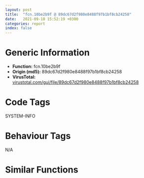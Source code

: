 ```yaml
---
layout: post
title:  "fcn.10be2b9f @ 89dc67d2f980e8488f97b1bf8cb24258"
date:   2021-09-10 15:52:19 +0300
categories: report
index: false
---
```


# Generic Information
- **Function:** fcn.10be2b9f
- **Origin (md5):** 89dc67d2f980e8488f97b1bf8cb24258
- **VirusTotal:** [virustotal.com/gui/file/89dc67d2f980e8488f97b1bf8cb24258][virustotal_ref]

# Code Tags
<span class="tag" id="SYSTEM-INFO">SYSTEM-INFO</span>


# Behaviour Tags
<span class="bhv-tag" id="na">N/A</span>

# Similar Functions
<script type="text/javascript" src="https://www.gstatic.com/charts/loader.js"></script>
<script type="text/javascript">

    google.charts.load('current', {'packages':['corechart']});
    google.charts.setOnLoadCallback(drawChart);

    function drawChart() {
    var data = new google.visualization.DataTable();
        data.addColumn('number', 'X');
        data.addColumn('number', 'Y');
        data.addColumn({type: 'string', role: 'tooltip', 'p': {'html': true}});
        data.addColumn({'type': 'string', 'role': 'style'});
        
        data.addRows([
    [0, 0, '<b><a href="/report/fcn.10be2b9f@89dc67d2f980e8488f97b1bf8cb24258">fcn.10be2b9f</a><br>@89dc67d2f980e8488f97b1bf8cb24258</b><br>xor eax, eax<br>mov byte[esp+0x9c], 2<br>cmp dword[esp+0x8c], 0x10<br>mov dword[esp+0x38], 7<br>mov dword[esp+0x34], 0<br>test eax, eax<br>jne 0x100b9e55<br>jmp 0x10be3cd3<br>push 4<br>lea ecx, [esp+8]<br>push ecx<br>push 4<br>lea edx, [esp+0x1c]<br>push edx<br>lea eax, [esp+0x50]<br>call fcn.10bdc08f<br>jp 0x10bdd2a3<br>push ecx<br>call dword[sym.imp.KERNEL32.dll_GetVersionExA]<br>mov ecx, dword[esp+8]<br>dec ebp<br>movsb byte<br>and al, 0xc<br>add byte[eax], al<br>add bl, al<br>jne 0x10bdd2bb<br>mov bh, 0xef<br>cmp dword[esp+0x20], ebp<br>mov ebp, 0x64935eca<br>lea ebp, [ebp-0x64935eba]<br>mov ebp, ebp<br>mov eax, dword[0xed8b9b6c]<br>call fcn.10be0804<br>jne 0x10bdd319<br>push ebx<br>push eax<br>push esi<br>pushfd <br>call fcn.10be4443<br>jl 0x10bdd32d<br>call fcn.10bddfd3<br>jl 0x10bdd264<br>and al, 4<br>je 0x10bdd397<br>inc ebp<br>test eax, 0x8ce95110<br>mov edi, 0x8d71ff4e<br>lea esp, [esp+4]<br>mov dword[esi+0x1b0], eax<br>mov dword[esi+0x1b4], eax<br>pop ebx<br>add esp, 0x10<br>ret <br>add byte[ebp+0xf], dh<br>mov edi, 0x94896011<br>and al, 6<br>add byte[eax], al<br>add byte[ebx], al<br>pushfd <br>and al, 6<br>add byte[eax], al<br>add byte[ebp+0x2024a4], cl<br>add byte[eax], al<br>movsx edx, word[ecx+2]<br>push edx<br>add ebp, dword[esp]<br>lea esp, [esp+4]<br>push esi<br>mov esi, 0x29495385<br>lea esi, [esi-0x5c2940c5]<br>push eax<br>call fcn.10bdd3d5<br>jge 0x10bdd42e<br>pop eax<br>add esi, 4<br>add ebx, 0x829d7230<br>add ebx, dword[edi]<br>call fcn.10bea244<br>jmp 0x14e238d3<br>lea esp, [esp+4]<br>cmp eax, 2<br>jne 0x10bea712<br>jmp 0x10be75a0<br>test eax, eax<br>je loc.100235ce<br>jmp 0x10be44f1<br>mov ecx, dword[ecx]<br>push ecx<br>call eax<br>jmp 0x10be0e84<br>xor ecx, ecx<br>mov byte[esp+0xd8], 2<br>cmp dword[esp+0xc8], 0x10<br>mov dword[esp+0x58], edi<br>mov dword[esp+0x54], ebx<br>mov word[esp+0x44], cx<br>call fcn.10bdafa4<br>jne 0x10be10ae<br>and al, 4<br>add esp, 4<br>jmp fcn.10be7943<br>lea esp, [esp+4]<br>jne 0x10bdb0a6<br>jmp 0x10bdba9d<br>inc dword[esp+4]<br>push 4<br>lea ecx, [esp+8]<br>push ecx<br>push 4<br>lea edx, [esp+0x1c]<br>push edx<br>lea eax, [esp+0x50]<br>push eax<br>push eax<br>mov eax, 0x5567de20<br>lea eax, [eax+0x2a9821e2]<br>xchg dword[esp], eax<br>call dword[sym.imp.SHLWAPI.dll_SHSetValueA]<br>mov eax, dword[esp+4]<br>jmp 0x10be03f7<br>push eax<br>push ecx<br>mov eax, 0x8093ca10<br>lea eax, [eax-0x7075b7d4]<br>mov ecx, 0x3687bd60<br>lea ecx, [ecx-0x3687bd60]<br>mov dword[eax], ecx<br>pop ecx<br>pop eax<br>push eax<br>push ecx<br>mov eax, 0x372a615c<br>lea eax, [eax-0x270c4f1c]<br>mov ecx, 0x343e09de<br>lea ecx, [ecx-0x343e09de]<br>call fcn.10be2702<br>jge 0x10be458b<br>add esp, 4<br>jmp 0x10bd9837<br>jbe 0x10bd7531<br>push ecx<br>call fcn.10be4598<br>ja 0x10be45f2<br>pop ecx<br>add byte[eax], al<br>jmp 0x10be10fb<br>cmp dword[esp+0x58], ebp<br>jb 0x10be10fb<br>jmp 0x10bebc97<br>push esi<br>call dword[sym.imp.KERNEL32.dll_CloseHandle]<br>mov eax, 0x334c51b6<br>lea eax, [eax+0x4cb3ae50]<br>mov eax, eax<br>call fcn.10bd8310<br>loope 0x10be7549<br>dec esp<br>and al, 0x10<br>push ecx<br>push esi<br>lea edx, [esp+0x24]<br>push edx<br>lea eax, [esp+0x2c]<br>push eax<br>lea ecx, [esp+0x60]<br>push ecx<br>push eax<br>mov eax, 0x81b00d92<br>lea eax, [eax-0x1b00d90]<br>xchg dword[esp], eax<br>call dword[sym.imp.SHLWAPI.dll_SHGetValueA]<br>test eax, eax<br>jne 0x10be0941<br>jmp 0x10bdd244<br>mov ecx, eax<br>shr ecx, 1<br>mov edx, 0x57e3d134<br>lea edx, [edx-0x28e7bdf]<br>and ecx, edx<br>sub eax, ecx<br>mov ecx, eax<br>shr eax, 2<br>mov edx, 0x4ca286cd<br>lea edx, [edx-0x196f539a]<br>and eax, edx<br>mov edx, 0x42a27ce3<br>lea edx, [edx-0xf6f49b0]<br>and ecx, edx<br>add eax, ecx<br>call fcn.100bda9e<br>jmp 0x14e30be0<br>lea esp, [esp+4]<br>mov eax, dword[esp+0x44]<br>push eax<br>call fcn.100ff459<br>add esp, 4<br>jmp 0x10be69e9<br><eoc> ', 'point { fill-color: #e0440e; }'],

        ]);

    var options = {
        title: 'Similarity Plot',
        legend: 'none',
        colors: ['#dedbd9', '#e6693e', '#ec8f6e', '#f3b49f', '#f6c7b6'],
        tooltip: {isHtml: true, trigger: 'both'},
        explorer: {
        actions: ["dragToZoom", "rightClickToReset"],
        },
        chartArea: {
        width: '80%',
        height: '80%'
        },
        width: '100%',
        height: '100%'
    };

    var chart = new google.visualization.ScatterChart(document.getElementById('chart_div'));

    chart.draw(data, options);
    }
    
</script>


<div id="chart_div" style="width: 100%px; height: 100%;"></div>

# Disassembled Code
{% highlight nasm %}

xor eax, eax
mov byte[esp+0x9c], 2
cmp dword[esp+0x8c], 0x10
mov dword[esp+0x38], 7
mov dword[esp+0x34], 0
test eax, eax
jne 0x100b9e55
jmp 0x10be3cd3
push 4
lea ecx, [esp+8]
push ecx
push 4
lea edx, [esp+0x1c]
push edx
lea eax, [esp+0x50]
call fcn.10bdc08f
jp 0x10bdd2a3
push ecx
call dword[sym.imp.KERNEL32.dll_GetVersionExA]
mov ecx, dword[esp+8]
dec ebp
movsb byte
and al, 0xc
add byte[eax], al
add bl, al
jne 0x10bdd2bb
mov bh, 0xef
cmp dword[esp+0x20], ebp
mov ebp, 0x64935eca
lea ebp, [ebp-0x64935eba]
mov ebp, ebp
mov eax, dword[0xed8b9b6c]
call fcn.10be0804
jne 0x10bdd319
push ebx
push eax
push esi
pushfd
call fcn.10be4443
jl 0x10bdd32d
call fcn.10bddfd3
jl 0x10bdd264
and al, 4
je 0x10bdd397
inc ebp
test eax, 0x8ce95110
mov edi, 0x8d71ff4e
lea esp, [esp+4]
mov dword[esi+0x1b0], eax
mov dword[esi+0x1b4], eax
pop ebx
add esp, 0x10
ret
add byte[ebp+0xf], dh
mov edi, 0x94896011
and al, 6
add byte[eax], al
add byte[ebx], al
pushfd
and al, 6
add byte[eax], al
add byte[ebp+0x2024a4], cl
add byte[eax], al
movsx edx, word[ecx+2]
push edx
add ebp, dword[esp]
lea esp, [esp+4]
push esi
mov esi, 0x29495385
lea esi, [esi-0x5c2940c5]
push eax
call fcn.10bdd3d5
jge 0x10bdd42e
pop eax
add esi, 4
add ebx, 0x829d7230
add ebx, dword[edi]
call fcn.10bea244
jmp 0x14e238d3
lea esp, [esp+4]
cmp eax, 2
jne 0x10bea712
jmp 0x10be75a0
test eax, eax
je loc.100235ce
jmp 0x10be44f1
mov ecx, dword[ecx]
push ecx
call eax
jmp 0x10be0e84
xor ecx, ecx
mov byte[esp+0xd8], 2
cmp dword[esp+0xc8], 0x10
mov dword[esp+0x58], edi
mov dword[esp+0x54], ebx
mov word[esp+0x44], cx
call fcn.10bdafa4
jne 0x10be10ae
and al, 4
add esp, 4
jmp fcn.10be7943
lea esp, [esp+4]
jne 0x10bdb0a6
jmp 0x10bdba9d
inc dword[esp+4]
push 4
lea ecx, [esp+8]
push ecx
push 4
lea edx, [esp+0x1c]
push edx
lea eax, [esp+0x50]
push eax
push eax
mov eax, 0x5567de20
lea eax, [eax+0x2a9821e2]
xchg dword[esp], eax
call dword[sym.imp.SHLWAPI.dll_SHSetValueA]
mov eax, dword[esp+4]
jmp 0x10be03f7
push eax
push ecx
mov eax, 0x8093ca10
lea eax, [eax-0x7075b7d4]
mov ecx, 0x3687bd60
lea ecx, [ecx-0x3687bd60]
mov dword[eax], ecx
pop ecx
pop eax
push eax
push ecx
mov eax, 0x372a615c
lea eax, [eax-0x270c4f1c]
mov ecx, 0x343e09de
lea ecx, [ecx-0x343e09de]
call fcn.10be2702
jge 0x10be458b
add esp, 4
jmp 0x10bd9837
jbe 0x10bd7531
push ecx
call fcn.10be4598
ja 0x10be45f2
pop ecx
add byte[eax], al
jmp 0x10be10fb
cmp dword[esp+0x58], ebp
jb 0x10be10fb
jmp 0x10bebc97
push esi
call dword[sym.imp.KERNEL32.dll_CloseHandle]
mov eax, 0x334c51b6
lea eax, [eax+0x4cb3ae50]
mov eax, eax
call fcn.10bd8310
loope 0x10be7549
dec esp
and al, 0x10
push ecx
push esi
lea edx, [esp+0x24]
push edx
lea eax, [esp+0x2c]
push eax
lea ecx, [esp+0x60]
push ecx
push eax
mov eax, 0x81b00d92
lea eax, [eax-0x1b00d90]
xchg dword[esp], eax
call dword[sym.imp.SHLWAPI.dll_SHGetValueA]
test eax, eax
jne 0x10be0941
jmp 0x10bdd244
mov ecx, eax
shr ecx, 1
mov edx, 0x57e3d134
lea edx, [edx-0x28e7bdf]
and ecx, edx
sub eax, ecx
mov ecx, eax
shr eax, 2
mov edx, 0x4ca286cd
lea edx, [edx-0x196f539a]
and eax, edx
mov edx, 0x42a27ce3
lea edx, [edx-0xf6f49b0]
and ecx, edx
add eax, ecx
call fcn.100bda9e
jmp 0x14e30be0
lea esp, [esp+4]
mov eax, dword[esp+0x44]
push eax
call fcn.100ff459
add esp, 4
jmp 0x10be69e9

{% endhighlight %}

[virustotal_ref]: https://www.virustotal.com/gui/file/89dc67d2f980e8488f97b1bf8cb24258